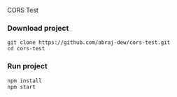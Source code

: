 CORS Test

### Download project
```
git clone https://github.com/abraj-dew/cors-test.git
cd cors-test
```

### Run project
```
npm install
npm start
```

